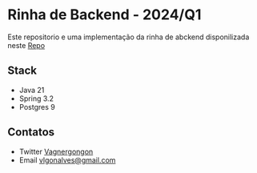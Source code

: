 # Rinha de Backend - 2024/Q1
Este repositorio e uma implementação da rinha de abckend disponilizada neste [Repo](https://github.com/zanfranceschi/rinha-de-backend-2024-q1)

## Stack

- Java 21
- Spring 3.2
- Postgres 9

## Contatos

- Twitter [Vagnergongon](https://twitter.com/Vagnergongon)
- Email vlgonalves@gmail.com